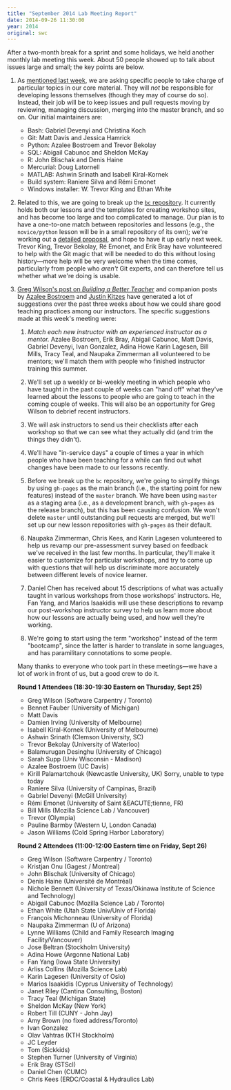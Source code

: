 ```yaml
---
title: "September 2014 Lab Meeting Report"
date: 2014-09-26 11:30:00
year: 2014
original: swc
---
```

<p>
  After a two-month break for a sprint and some holidays,
  we held another monthly lab meeting this week.
  About 50 people showed up to talk about issues large and small;
  the key points are below.
</p>
<ol>
  <li>
    <p>
      As <a href="proposal-for-topic-maintainers.html">mentioned last week</a>,
      we are asking specific people to take charge of particular topics in our core material.
      They will <em>not</em> be responsible for developing lessons themselves
      (though they may of course do so).
      Instead,
      their job will be to keep issues and pull requests moving by reviewing,
      managing discussion,
      merging into the master branch,
      and so on.
      Our initial maintainers are:
    </p>
    <ul>
      <li>Bash: Gabriel Devenyi and Christina Koch</li>
      <li>Git: Matt Davis and Jessica Hamrick</li>
      <li>Python: Azalee Bostroem and Trevor Bekolay</li>
      <li>SQL: Abigail Cabunoc and Sheldon McKay</li>
      <li>R: John Blischak and Denis Haine</li>
      <li>Mercurial: Doug Latornell</li>
      <li>MATLAB: Ashwin Srinath and Isabell Kiral-Kornek</li>
      <li>Build system: Raniere Silva and R&eacute;mi Emonet</li>
      <li>Windows installer: W. Trevor King and Ethan White</li>
    </ul>
  </li>
  <li>
    <p>
      Related to this,
      we are going to break up the <a href="{{site.github_url}}/bc"><code>bc</code> repository</a>.
      It currently holds both our lessons and the templates for creating workshop sites,
      and has become too large and too complicated to manage.
      Our plan is to have a one-to-one match between repositories and lessons
      (e.g., the <code>novice/python</code> lesson will be in a small repository of its own);
      we're working out a <a href="splitting-the-repo.html">detailed proposal</a>,
      and hope to have it up early next week.
      Trevor King, Trevor Bekolay, R&eacute; Emonet, and Erik Bray have volunteered to help
      with the Git magic that will be needed to do this without losing history&mdash;more help
      will be very welcome when the time comes,
      particularly from people who <em>aren't</em> Git experts,
      and can therefore tell us whether what we're doing is usable.
    </p>
  </li>
  <li>
    <p>
      <a href="building-better-teachers.html">Greg Wilson's post on <em>Building a Better Teacher</em></a>
      and companion posts by <a href="more-thoughts-on-better-teachers.html">Azalee Bostroem</a>
      and <a href="further-thoughts-on-better-teachers.html">Justin Kitzes</a>
      have generated a lot of suggestions over the past three weeks
      about how we could share good teaching practices among our instructors.
      The specific suggestions made at this week's meeting were:
      <ol>
        <li>
          <p>
            <em>Match each new instructor with an experienced instructor as a mentor.</em>
            Azalee Bostroem,
            Erik Bray,
            Abigail Cabunoc,
            Matt Davis,
            Gabriel Devenyi,
            Ivan Gonzalez,
            Adina Howe
            Karin Lagesen,
            Bill Mills,
            Tracy Teal,
            and Naupaka Zimmerman
            all volunteered to be mentors;
            we'll match them with people who finished instructor training this summer.
          </p>
        </li>
        <li>
          <p>
            We'll set up a weekly or bi-weekly meeting in which
            people who have taught in the past couple of weeks
            can "hand off" what they've learned about the lessons
            to people who are going to teach in the coming couple of weeks.
            This will also be an opportunity for Greg Wilson to debrief recent instructors.
          </p>
        </li>
        <li>
          <p>
            We will ask instructors to send us their checklists after each workshop
            so that we can see what they actually did
            (and trim the things they didn't).
          </p>
        </li>
        <li>
          <p>
            We'll have &quot;in-service days&quot; a couple of times a year
            in which people who have been teaching for a while
            can find out what changes have been made to our lessons recently.
          </p>
        </li>
      </ul>
    </p>
  </li>
  <li>
    <p>
      Before we break up the <code>bc</code> repository,
      we're going to simplify things by using <code>gh-pages</code> as the main branch
      (i.e., the starting point for new features)
      instead of the <code>master</code> branch.
      We have been using <code>master</code> as a staging area
      (i.e., as a development branch, with <code>gh-pages</code> as the release branch),
      but this has been causing confusion.
      We won't delete <code>master</code> until outstanding pull requests are merged,
      but we'll set up our new lesson repositories with <code>gh-pages</code> as their default.
    </p>
  </li>
  <li>
    <p>
      Naupaka Zimmerman, Chris Kees, and Karin Lagesen volunteered to help us revamp
      our pre-assessment survey
      based on feedback we've received in the last few months.
      In particular,
      they'll make it easier to customize for particular workshops,
      and try to come up with questions that will help us discriminate more accurately
      between different levels of novice learner.
    </p>
  </li>
  <li>
    <p>
      Daniel Chen has received about 15 descriptions of what was actually taught in various workshops
      from those workshops' instructors.
      He, Fan Yang, and Marios Isaakidis will use these descriptions
      to revamp our post-workshop instructor survey
      to help us learn more about how our lessons are actually being used,
      and how well they're working.
    </p>
  </li>
  <li>
    <p>
      We're going to start using the term "workshop" instead of the term "bootcamp",
      since the latter is harder to translate in some languages,
      and has paramilitary connotations to some people.
    </p>
  </li>
</ol>
<p>
  Many thanks to everyone who took part in these meetings&mdash;we have a lot of work in front of us,
  but a good crew to do it.
</p>
<div class="row">
  <div class="col-sm-6">
    <p><strong>Round 1 Attendees (18:30-19:30 Eastern on Thursday, Sept 25)</strong></p>
    <ul>
      <li>Greg Wilson (Software Carpentry / Toronto)</li>
      <li>Bennet Fauber (University of Michigan)</li>
      <li>Matt Davis</li>
      <li>Damien Irving (University of Melbourne)</li>
      <li>Isabell Kiral-Kornek (University of Melbourne)</li>
      <li>Ashwin Srinath (Clemson University, SC)</li>
      <li>Trevor Bekolay (University of Waterloo)</li>
      <li>Balamurugan Desinghu (University of Chicago)</li>
      <li>Sarah Supp (Univ Wisconsin - Madison)</li>
      <li>Azalee Bostroem (UC Davis)</li>
      <li>Kirill Palamartchouk (Newcastle University, UK) Sorry, unable to type today</li>
      <li>Raniere Silva (University of Campinas, Brazil)</li>
      <li>Gabriel Devenyi (McGill University)</li>
      <li>R&eacute;mi Emonet (University of Saint &EACUTE;tienne, FR)</li>
      <li>Bill Mills (Mozilla Science Lab / Vancouver)</li>
      <li>Trevor (Olympia)</li>
      <li>Pauline Barmby (Western U, London Canada)</li>
      <li>Jason Williams (Cold Spring Harbor Laboratory)</li>
    </ul>
  </div>
  <div class="col-sm-6">
    <p><strong>Round 2 Attendees (11:00-12:00 Eastern time on Friday, Sept 26)</strong></p>
    <ul>
      <li>Greg Wilson (Software Carpentry / Toronto)</li>
      <li>Kristjan Onu (Gagest / Montreal)</li>
      <li>John Blischak (University of Chicago)</li>
      <li>Denis Haine (Universit&eacute; de Montr&eacute;al)</li>
      <li>Nichole Bennett (University of Texas/Okinawa Institute of Science and Technology)</li>
      <li>Abigail Cabunoc (Mozilla Science Lab / Toronto)</li>
      <li>Ethan White (Utah State Univ/Univ of Florida)</li>
      <li>Fran&ccedil;ois Michonneau (University of Florida)</li>
      <li>Naupaka Zimmerman (U of Arizona)</li>
      <li>Lynne Williams (Child and Family Research Imaging Facility/Vancouver)</li>
      <li>Jose Beltran (Stockholm University)</li>
      <li>Adina Howe (Argonne National Lab)</li>
      <li>Fan Yang (Iowa State University)</li>
      <li>Arliss Collins (Mozilla Science Lab)</li>
      <li>Karin Lagesen (University of Oslo)</li>
      <li>Marios Isaakidis (Cyprus University of Technology)</li>
      <li>Janet Riley (Cantina Consulting, Boston)</li>
      <li>Tracy Teal (Michigan State)</li>
      <li>Sheldon McKay (New York)</li>
      <li>Robert Till (CUNY - John Jay)</li>
      <li>Amy Brown (no fixed address/Toronto)</li>
      <li>Ivan Gonzalez</li>
      <li>Olav Vahtras (KTH Stockholm)</li>
      <li>JC Leyder</li>
      <li>Tom (Sickkids)</li>
      <li>Stephen Turner (University of Virginia)</li>
      <li>Erik Bray (STScI)</li>
      <li>Daniel Chen (CUMC)</li>
      <li>Chris Kees (ERDC/Coastal &amp; Hydraulics Lab)</li>
    </ul>
  </div>
</div>
